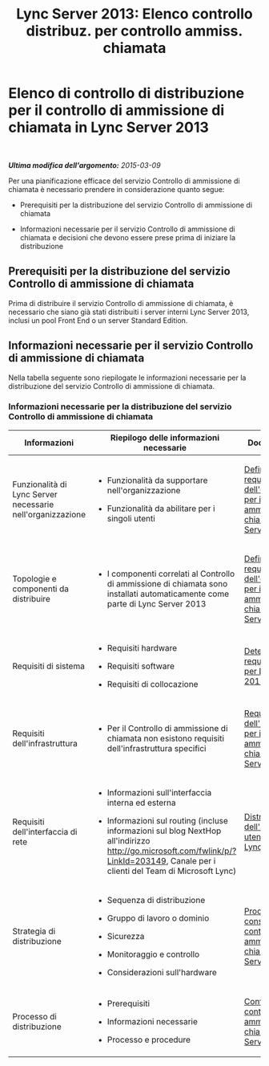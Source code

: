 ﻿---
title: "Lync Server 2013: Elenco controllo distribuz. per controllo ammiss. chiamata"
TOCTitle: Elenco di controllo di distribuzione per il controllo di ammissione di chiamata
ms:assetid: 7e56a169-3e63-44ab-bf28-1fdeb52381c8
ms:mtpsurl: https://technet.microsoft.com/it-it/library/Gg398631(v=OCS.15)
ms:contentKeyID: 49301106
ms.date: 08/24/2015
mtps_version: v=OCS.15
ms.translationtype: HT
---

# Elenco di controllo di distribuzione per il controllo di ammissione di chiamata in Lync Server 2013

 

_**Ultima modifica dell'argomento:** 2015-03-09_

Per una pianificazione efficace del servizio Controllo di ammissione di chiamata è necessario prendere in considerazione quanto segue:

  - Prerequisiti per la distribuzione del servizio Controllo di ammissione di chiamata

  - Informazioni necessarie per il servizio Controllo di ammissione di chiamata e decisioni che devono essere prese prima di iniziare la distribuzione

## Prerequisiti per la distribuzione del servizio Controllo di ammissione di chiamata

Prima di distribuire il servizio Controllo di ammissione di chiamata, è necessario che siano già stati distribuiti i server interni Lync Server 2013, inclusi un pool Front End o un server Standard Edition.

## Informazioni necessarie per il servizio Controllo di ammissione di chiamata

Nella tabella seguente sono riepilogate le informazioni necessarie per la distribuzione del servizio Controllo di ammissione di chiamata.

### Informazioni necessarie per la distribuzione del servizio Controllo di ammissione di chiamata

<table>
<colgroup>
<col style="width: 33%" />
<col style="width: 33%" />
<col style="width: 33%" />
</colgroup>
<thead>
<tr class="header">
<th>Informazioni</th>
<th>Riepilogo delle informazioni necessarie</th>
<th>Documentazione</th>
</tr>
</thead>
<tbody>
<tr class="odd">
<td><p>Funzionalità di Lync Server necessarie nell'organizzazione</p></td>
<td><ul>
<li><p>Funzionalità da supportare nell'organizzazione</p></li>
<li><p>Funzionalità da abilitare per i singoli utenti</p></li>
</ul></td>
<td><p><a href="lync-server-2013-defining-your-requirements-for-call-admission-control.md">Definizione dei requisiti dell'organizzazione per il controllo di ammissione di chiamata in Lync Server 2013</a></p></td>
</tr>
<tr class="even">
<td><p>Topologie e componenti da distribuire</p></td>
<td><ul>
<li><p>I componenti correlati al Controllo di ammissione di chiamata sono installati automaticamente come parte di Lync Server 2013</p></li>
</ul>
<p></p></td>
<td><p><a href="lync-server-2013-defining-your-requirements-for-call-admission-control.md">Definizione dei requisiti dell'organizzazione per il controllo di ammissione di chiamata in Lync Server 2013</a></p></td>
</tr>
<tr class="odd">
<td><p>Requisiti di sistema</p></td>
<td><ul>
<li><p>Requisiti hardware</p></li>
<li><p>Requisiti software</p></li>
<li><p>Requisiti di collocazione</p></li>
</ul>
<p></p></td>
<td><p><a href="lync-server-2013-determining-your-system-requirements.md">Determinazione dei requisiti di sistema per Lync Server 2013</a></p></td>
</tr>
<tr class="even">
<td><p>Requisiti dell'infrastruttura</p></td>
<td><ul>
<li><p>Per il Controllo di ammissione di chiamata non esistono requisiti dell'infrastruttura specifici</p></li>
</ul></td>
<td><p><a href="lync-server-2013-infrastructure-requirements-for-call-admission-control.md">Requisiti dell'infrastruttura per il controllo di ammissione di chiamata in Lync Server 2013</a></p></td>
</tr>
<tr class="odd">
<td><p>Requisiti dell'interfaccia di rete</p></td>
<td><ul>
<li><p>Informazioni sull'interfaccia interna ed esterna</p></li>
<li><p>Informazioni sul routing (incluse informazioni sul blog NextHop all'indirizzo <a href="http://go.microsoft.com/fwlink/p/?linkid=203149">http://go.microsoft.com/fwlink/p/?LinkId=203149</a>, Canale per i clienti del Team di Microsoft Lync)</p></li>
</ul></td>
<td><p><a href="lync-server-2013-deploying-external-user-access.md">Distribuzione dell'accesso degli utenti esterni in Lync Server 2013</a></p></td>
</tr>
<tr class="even">
<td><p>Strategia di distribuzione</p></td>
<td><ul>
<li><p>Sequenza di distribuzione</p></li>
<li><p>Gruppo di lavoro o dominio</p></li>
<li><p>Sicurezza</p></li>
<li><p>Monitoraggio e controllo</p></li>
<li><p>Considerazioni sull'hardware</p></li>
</ul></td>
<td><p><a href="lync-server-2013-best-practices-for-call-admission-control.md">Procedure consigliate per il controllo di ammissione di chiamata in Lync Server 2013</a></p></td>
</tr>
<tr class="odd">
<td><p>Processo di distribuzione</p></td>
<td><ul>
<li><p>Prerequisiti</p></li>
<li><p>Informazioni necessarie</p></li>
<li><p>Processo e procedure</p></li>
</ul></td>
<td><p><a href="lync-server-2013-configure-call-admission-control.md">Configurare il controllo di ammissione di chiamata in Lync Server 2013</a></p></td>
</tr>
</tbody>
</table>

